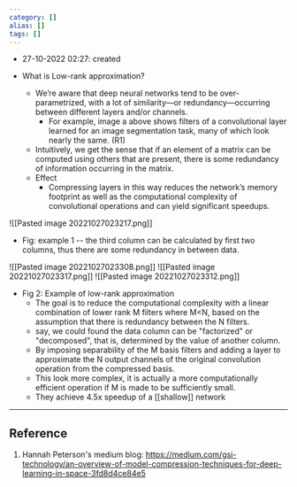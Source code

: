 ```yaml
---
category: []
alias: []
tags: []
---
```


- 27-10-2022 02:27: created

- What is Low-rank approximation?
	- We’re aware that deep neural networks tend to be over-parametrized, with a lot of similarity—or redundancy—occurring between different layers and/or channels. 
		- For example, image a above shows filters of a convolutional layer learned for an image segmentation task, many of which look nearly the same. (R1)
	- Intuitively, we get the sense that if an element of a matrix can be computed using others that are present, there is some redundancy of information occurring in the matrix. 
	- Effect
		- Compressing layers in this way reduces the network’s memory footprint as well as the computational complexity of convolutional operations and can yield significant speedups.

![[Pasted image 20221027023217.png]]
- Fig: example 1 -- the third column can be calculated by first two columns, thus there are some redundancy in between data.

![[Pasted image 20221027023308.png]]
![[Pasted image 20221027023317.png]]
![[Pasted image 20221027023312.png]]
- Fig 2: Example of low-rank approximation
	- The goal is to reduce the computational complexity with a linear combination of lower rank M filters where M<N, based on the assumption that there is redundancy between the N filters. 
	- say, we could found the data column can be "factorized" or "decomposed", that is, determined by the value of another column. 
	- By imposing separability of the M basis filters and adding a layer to approximate the N output channels of the original convolution operation from the compressed basis.
	- This look more complex, it is actually a more computationally efficient operation if M is made to be sufficiently small.
	- They achieve 4.5x speedup of a [[shallow]] network

---
## Reference

1. Hannah Peterson's medium blog: https://medium.com/gsi-technology/an-overview-of-model-compression-techniques-for-deep-learning-in-space-3fd8d4ce84e5